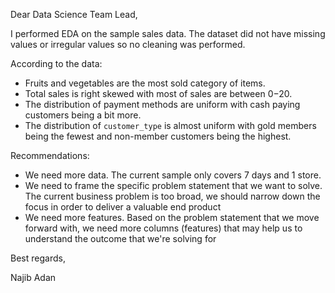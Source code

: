 Dear Data Science Team Lead,

I performed EDA on the sample sales data. The dataset did not have missing values or irregular values so no cleaning was performed.

According to the data:
- Fruits and vegetables are the most sold category of items.
- Total sales is right skewed with most of sales are between 0$-20$. 
- The distribution of payment methods are uniform with cash paying customers being a bit more.
- The distribution of `customer_type` is almost uniform with gold members being the fewest and non-member customers being the highest.

Recommendations:
- We need more data. The current sample only covers 7 days and 1 store. 
- We need to frame the specific problem statement that we want to solve. The current business problem is too broad, we should narrow down the focus in order to deliver a valuable end product
- We need more features. Based on the problem statement that we move forward with, we need more columns (features) that may help us to understand the outcome that we're solving for

Best regards, 

Najib Adan
